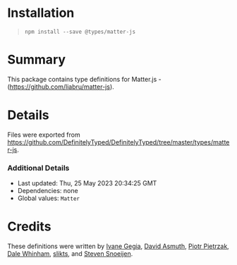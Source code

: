 # Installation
> `npm install --save @types/matter-js`

# Summary
This package contains type definitions for Matter.js - (https://github.com/liabru/matter-js).

# Details
Files were exported from https://github.com/DefinitelyTyped/DefinitelyTyped/tree/master/types/matter-js.

### Additional Details
 * Last updated: Thu, 25 May 2023 20:34:25 GMT
 * Dependencies: none
 * Global values: `Matter`

# Credits
These definitions were written by [Ivane Gegia](https://twitter.com/ivanegegia), [David Asmuth](https://github.com/piranha771), [Piotr Pietrzak](https://github.com/hasparus), [Dale Whinham](https://github.com/dwhinham), [slikts](https://github.com/slikts), and [Steven Snoeijen](https://github.com/stevensnoeijen).
